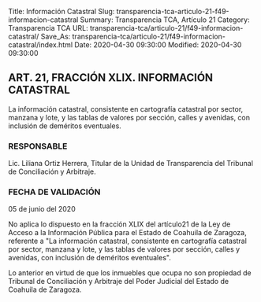 Title: Información Catastral
Slug: transparencia-tca-articulo-21-f49-informacion-catastral
Summary: Transparencia TCA, Artículo 21
Category: Transparencia TCA
URL: transparencia-tca/articulo-21/f49-informacion-catastral/
Save_As: transparencia-tca/articulo-21/f49-informacion-catastral/index.html
Date: 2020-04-30 09:30:00
Modified: 2020-04-30 09:30:00


## ART. 21, FRACCIÓN XLIX. INFORMACIÓN CATASTRAL

La información catastral, consistente en cartografía catastral por sector, manzana y lote, y las tablas de valores por sección, calles y avenidas, con inclusión de deméritos eventuales.

### RESPONSABLE

Lic. Liliana Ortiz Herrera, Titular de la Unidad de Transparencia del Tribunal de Conciliación y Arbitraje.

### FECHA DE VALIDACIÓN

05 de junio del 2020

No aplica lo dispuesto en la fracción XLIX del artículo21 de la Ley de Acceso a la Información Pública para el Estado de Coahuila de Zaragoza, referente a "La información catastral, consistente en cartografía catastral por sector, manzana y lote, y las tablas de valores por sección, calles y avenidas, con inclusión de deméritos eventuales".

Lo anterior en virtud de que los inmuebles que ocupa no son propiedad de Tribunal de Conciliación y Arbitraje del Poder Judicial del Estado de Coahuila de Zaragoza.


